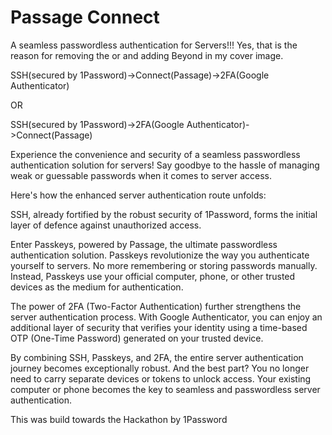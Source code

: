 # Passage Connect
A seamless passwordless authentication for Servers!!! Yes, that is the reason for removing the or and adding Beyond in my cover image.

SSH(secured by 1Password)->Connect(Passage)->2FA(Google Authenticator)

OR

SSH(secured by 1Password)->2FA(Google Authenticator)->Connect(Passage)

Experience the convenience and security of a seamless passwordless authentication solution for servers! Say goodbye to the hassle of managing weak or guessable passwords when it comes to server access.

Here's how the enhanced server authentication route unfolds:

SSH, already fortified by the robust security of 1Password, forms the initial layer of defence against unauthorized access.

Enter Passkeys, powered by Passage, the ultimate passwordless authentication solution. Passkeys revolutionize the way you authenticate yourself to servers. No more remembering or storing passwords manually. Instead, Passkeys use your official computer, phone, or other trusted devices as the medium for authentication.

The power of 2FA (Two-Factor Authentication) further strengthens the server authentication process. With Google Authenticator, you can enjoy an additional layer of security that verifies your identity using a time-based OTP (One-Time Password) generated on your trusted device.

By combining SSH, Passkeys, and 2FA, the entire server authentication journey becomes exceptionally robust. And the best part? You no longer need to carry separate devices or tokens to unlock access. Your existing computer or phone becomes the key to seamless and passwordless server authentication.

This was build towards the Hackathon by 1Password

